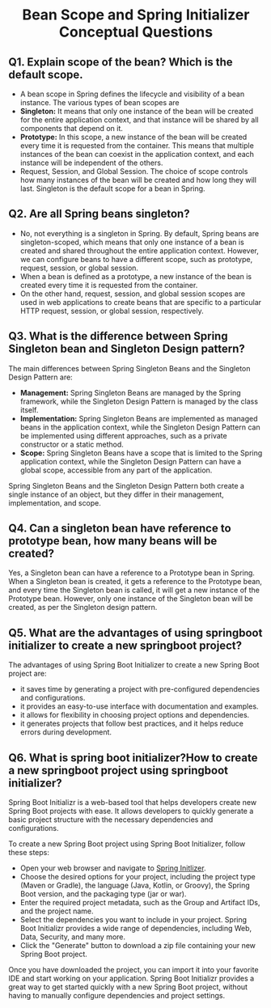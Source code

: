 <h1 align="center">
  Bean Scope and Spring Initializer Conceptual Questions
</h1>

## Q1. Explain scope of the bean? Which is the default scope.
- A bean scope in Spring defines the lifecycle and visibility of a bean instance. The various types of bean scopes are
- **Singleton:** It means that only one instance of the bean will be created for the entire application context, and that instance will be shared by all components that depend on it.
- **Prototype:** In this scope, a new instance of the bean will be created every time it is requested from the container. This means that multiple instances of the bean can coexist in the application context, and each instance will be independent of the others.
- Request, Session, and Global Session. The choice of scope controls how many instances of the bean will be created and how long they will last.
Singleton is the default scope for a bean in Spring.


## Q2. Are all Spring beans singleton?
- No, not everything is a singleton in Spring. By default, Spring beans are singleton-scoped, which means that only one instance of a bean is created and shared throughout the entire application context. However, we can configure beans to have a different scope, such as prototype, request, session, or global session.
- When a bean is defined as a prototype, a new instance of the bean is created every time it is requested from the container.
- On the other hand, request, session, and global session scopes are used in web applications to create beans that are specific to a particular HTTP request, session, or global session, respectively.


## Q3. What is the difference between Spring Singleton bean and Singleton Design pattern?
The main differences between Spring Singleton Beans and the Singleton Design Pattern are:

- **Management:** Spring Singleton Beans are managed by the Spring framework, while the Singleton Design Pattern is managed by the class itself.
- **Implementation:** Spring Singleton Beans are implemented as managed beans in the application context, while the Singleton Design Pattern can be implemented using different approaches, such as a private constructor or a static method.
- **Scope:** Spring Singleton Beans have a scope that is limited to the Spring application context, while the Singleton Design Pattern can have a global scope, accessible from any part of the application.

Spring Singleton Beans and the Singleton Design Pattern both create a single instance of an object, but they differ in their management, implementation, and scope.


## Q4. Can a singleton bean have reference to prototype bean, how many beans will be created?
Yes, a Singleton bean can have a reference to a Prototype bean in Spring. When a Singleton bean is created, it gets a reference to the Prototype bean, and every time the Singleton bean is called, it will get a new instance of the Prototype bean. However, only one instance of the Singleton bean will be created, as per the Singleton design pattern. 


## Q5. What are the advantages of using springboot initializer to create a new springboot project?
The advantages of using Spring Boot Initializer to create a new Spring Boot project are:

- it saves time by generating a project with pre-configured dependencies and configurations.
- it provides an easy-to-use interface with documentation and examples.
- it allows for flexibility in choosing project options and dependencies.
- it generates projects that follow best practices, and it helps reduce errors during development.


## Q6. What is spring boot initializer?How to create a new springboot project using springboot initializer?
Spring Boot Initializr is a web-based tool that helps developers create new Spring Boot projects with ease. It allows developers to quickly generate a basic project structure with the necessary dependencies and configurations.

To create a new Spring Boot project using Spring Boot Initializer, follow these steps:

- Open your web browser and navigate to  [Spring Initlizer](https://start.spring.io/).
- Choose the desired options for your project, including the project type (Maven or Gradle), the language (Java, Kotlin, or Groovy), the Spring Boot version, and the packaging type (jar or war).
- Enter the required project metadata, such as the Group and Artifact IDs, and the project name.
- Select the dependencies you want to include in your project. Spring Boot Initializr provides a wide range of dependencies, including Web, Data, Security, and many more.
- Click the "Generate" button to download a zip file containing your new Spring Boot project.

Once you have downloaded the project, you can import it into your favorite IDE and start working on your application. Spring Boot Initializr provides a great way to get started quickly with a new Spring Boot project, without having to manually configure dependencies and project settings.

 
